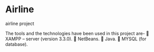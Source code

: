 # Airline
airline project

The tools and the technologies have been used in this project are-
	XAMPP – server (version 3.3.0).
	NetBeans.
	Java.
	MYSQL (for database).

